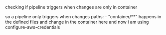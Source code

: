 checking if pipeline triggers when changes are only in container

so a pipeline only triggers when changes  paths:
      - "container/**" happens in the defined  files and change in the container here and now i am using configure-aws-credentials
